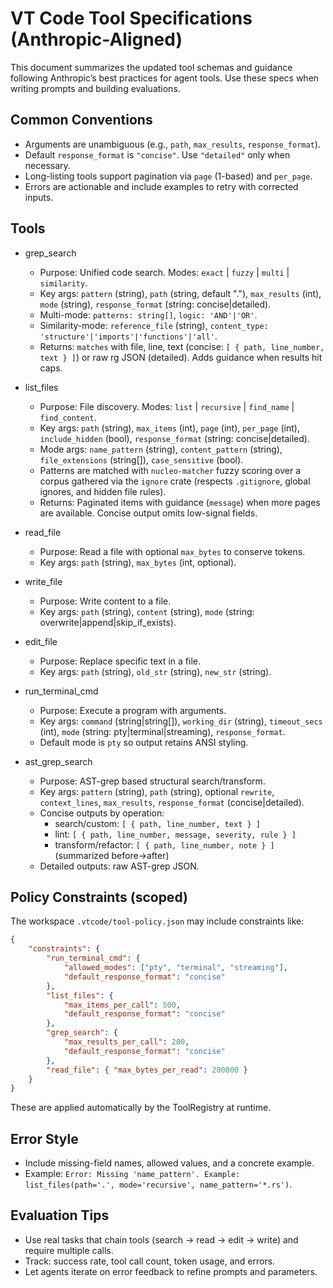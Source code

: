 # VT Code Tool Specifications (Anthropic-Aligned)

This document summarizes the updated tool schemas and guidance following Anthropic’s best practices for agent tools. Use these specs when writing prompts and building evaluations.

## Common Conventions

-   Arguments are unambiguous (e.g., `path`, `max_results`, `response_format`).
-   Default `response_format` is `"concise"`. Use `"detailed"` only when necessary.
-   Long-listing tools support pagination via `page` (1-based) and `per_page`.
-   Errors are actionable and include examples to retry with corrected inputs.

## Tools

-   grep_search

    -   Purpose: Unified code search. Modes: `exact` | `fuzzy` | `multi` | `similarity`.
    -   Key args: `pattern` (string), `path` (string, default "."), `max_results` (int), `mode` (string), `response_format` (string: concise|detailed).
    -   Multi-mode: `patterns: string[]`, `logic: 'AND'|'OR'`.
    -   Similarity-mode: `reference_file` (string), `content_type: 'structure'|'imports'|'functions'|'all'`.
    -   Returns: `matches` with file, line, text (concise: `[ { path, line_number, text } ]`) or raw rg JSON (detailed). Adds guidance when results hit caps.

-   list_files

    -   Purpose: File discovery. Modes: `list` | `recursive` | `find_name` | `find_content`.
    -   Key args: `path` (string), `max_items` (int), `page` (int), `per_page` (int), `include_hidden` (bool), `response_format` (string: concise|detailed).
    -   Mode args: `name_pattern` (string), `content_pattern` (string), `file_extensions` (string[]), `case_sensitive` (bool).
    -   Patterns are matched with `nucleo-matcher` fuzzy scoring over a corpus gathered via the
        `ignore` crate (respects `.gitignore`, global ignores, and hidden file rules).
    -   Returns: Paginated items with guidance (`message`) when more pages are available. Concise output omits low-signal fields.

-   read_file

    -   Purpose: Read a file with optional `max_bytes` to conserve tokens.
    -   Key args: `path` (string), `max_bytes` (int, optional).

-   write_file

    -   Purpose: Write content to a file.
    -   Key args: `path` (string), `content` (string), `mode` (string: overwrite|append|skip_if_exists).

-   edit_file

    -   Purpose: Replace specific text in a file.
    -   Key args: `path` (string), `old_str` (string), `new_str` (string).

-   run_terminal_cmd

    -   Purpose: Execute a program with arguments.
    -   Key args: `command` (string|string[]), `working_dir` (string), `timeout_secs` (int), `mode` (string: pty|terminal|streaming), `response_format`.
    -   Default mode is `pty` so output retains ANSI styling.

-   ast_grep_search
    -   Purpose: AST-grep based structural search/transform.
    -   Key args: `pattern` (string), `path` (string), optional `rewrite`, `context_lines`, `max_results`, `response_format` (concise|detailed).
    -   Concise outputs by operation:
        -   search/custom: `[ { path, line_number, text } ]`
        -   lint: `[ { path, line_number, message, severity, rule } ]`
        -   transform/refactor: `[ { path, line_number, note } ]` (summarized before→after)
    -   Detailed outputs: raw AST-grep JSON.

## Policy Constraints (scoped)

The workspace `.vtcode/tool-policy.json` may include constraints like:

```json
{
    "constraints": {
        "run_terminal_cmd": {
            "allowed_modes": ["pty", "terminal", "streaming"],
            "default_response_format": "concise"
        },
        "list_files": {
            "max_items_per_call": 500,
            "default_response_format": "concise"
        },
        "grep_search": {
            "max_results_per_call": 200,
            "default_response_format": "concise"
        },
        "read_file": { "max_bytes_per_read": 200000 }
    }
}
```

These are applied automatically by the ToolRegistry at runtime.

## Error Style

-   Include missing-field names, allowed values, and a concrete example.
-   Example: `Error: Missing 'name_pattern'. Example: list_files(path='.', mode='recursive', name_pattern='*.rs')`.

## Evaluation Tips

-   Use real tasks that chain tools (search → read → edit → write) and require multiple calls.
-   Track: success rate, tool call count, token usage, and errors.
-   Let agents iterate on error feedback to refine prompts and parameters.
